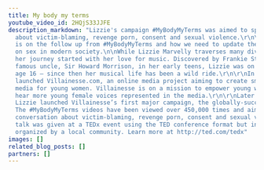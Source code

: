 ```yaml
---
title: My body my terms
youtube_video_id: 2HQjS33JJFE
description_markdown: "Lizzie's campaign #MyBodyMyTerms was aimed to spark conversation
  about victim-blaming, revenge porn, consent and sexual violence.\r\n\r\nHer talk
  is on the follow up from #MyBodyMyTerms and how we need to update the conservation
  on sex in modern society.\n\nWhile Lizzie Marvelly traverses many diverse paths,
  her journey started with her love for music. Discovered by Frankie Stevens and her
  famous uncle, Sir Howard Morrison, in her early teens, Lizzie was on the road at
  age 16 – since then her musical life has been a wild ride.\r\n\r\nIn May 2015, Lizzie
  launched Villainesse.com, an online media project aiming to create smart, ‘no-filter’
  media for young women. Villainesse is on a mission to empower young women and to
  hear more young female voices represented in the media.\r\n\r\nLater that year,
  Lizzie launched Villainesse’s first major campaign, the globally-successful #MyBodyMyTerms.
  The #MyBodyMyTerms videos have been viewed over 450,000 times and aimed to spark
  conversation about victim-blaming, revenge porn, consent and sexual violence.\n\nThis
  talk was given at a TEDx event using the TED conference format but independently
  organized by a local community. Learn more at http://ted.com/tedx"
images: []
related_blog_posts: []
partners: []
---
```


